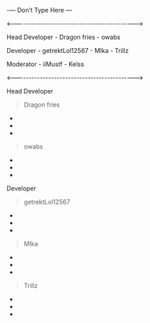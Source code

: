 -— Don’t Type Here —


<------------------------------------------->

Head Developer - Dragon fries - owabs


Developer - getrektLol12567 - MIka - Trillz


Moderator - iiMustf - Kelss

<------------------------------------------->


Head Developer


> Dragon fries
-
-
-



> owabs
-
-
-


Developer


> getrektLol12567
-
-
-



> MIka
-
-
-



> Trillz
-
-
-
